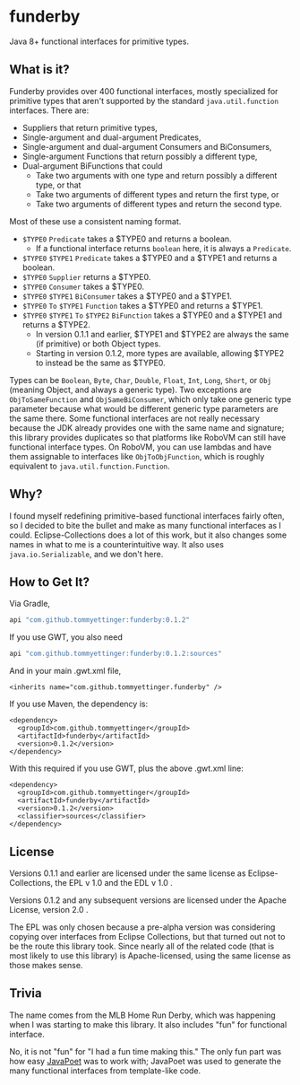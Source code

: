 # funderby

Java 8+ functional interfaces for primitive types.

## What is it?

Funderby provides over 400 functional interfaces, mostly specialized for primitive types
that aren't supported by the standard `java.util.function` interfaces. There are:

  - Suppliers that return primitive types,
  - Single-argument and dual-argument Predicates,
  - Single-argument and dual-argument Consumers and BiConsumers,
  - Single-argument Functions that return possibly a different type,
  - Dual-argument BiFunctions that could
    - Take two arguments with one type and return possibly a different type, or that
    - Take two arguments of different types and return the first type, or
    - Take two arguments of different types and return the second type.

Most of these use a consistent naming format.

  - `$TYPE0` `Predicate` takes a $TYPE0 and returns a boolean.
    - If a functional interface returns `boolean` here, it is always a `Predicate`. 
  - `$TYPE0` `$TYPE1` `Predicate` takes a $TYPE0 and a $TYPE1 and returns a boolean.
  - `$TYPE0` `Supplier` returns a $TYPE0.
  - `$TYPE0` `Consumer` takes a $TYPE0.
  - `$TYPE0` `$TYPE1` `BiConsumer` takes a $TYPE0 and a $TYPE1.
  - `$TYPE0` `To` `$TYPE1` `Function` takes a $TYPE0 and returns a $TYPE1.
  - `$TYPE0` `$TYPE1` `To` `$TYPE2` `BiFunction` takes a $TYPE0 and a $TYPE1 and returns a $TYPE2.
    - In version 0.1.1 and earlier, $TYPE1 and $TYPE2 are always the same (if primitive) or both Object types.
    - Starting in version 0.1.2, more types are available, allowing $TYPE2 to instead be the same as $TYPE0.

Types can be `Boolean`, `Byte`, `Char`, `Double`, `Float`, `Int`, `Long`, `Short`, or `Obj`
(meaning Object, and always a generic type). Two exceptions are `ObjToSameFunction` and
`ObjSameBiConsumer`, which only take one generic type parameter because what would be different
generic type parameters are the same there. Some functional interfaces are not really necessary
because the JDK already provides one with the same name and signature; this library provides
duplicates so that platforms like RoboVM can still have functional interface types. On RoboVM,
you can use lambdas and have them assignable to interfaces like `ObjToObjFunction`, which is
roughly equivalent to `java.util.function.Function`.

## Why?

I found myself redefining primitive-based functional interfaces fairly often, so I decided to
bite the bullet and make as many functional interfaces as I could. Eclipse-Collections does a
lot of this work, but it also changes some names in what to me is a counterintuitive way. It
also uses `java.io.Serializable`, and we don't here.

## How to Get It?

Via Gradle,

```groovy
api "com.github.tommyettinger:funderby:0.1.2"
```

If you use GWT, you also need

```groovy
api "com.github.tommyettinger:funderby:0.1.2:sources"
```

And in your main .gwt.xml file,

```
<inherits name="com.github.tommyettinger.funderby" />
```

If you use Maven, the dependency is:

```
<dependency>
  <groupId>com.github.tommyettinger</groupId>
  <artifactId>funderby</artifactId>
  <version>0.1.2</version>
</dependency>
```

With this required if you use GWT, plus the above .gwt.xml line:

```
<dependency>
  <groupId>com.github.tommyettinger</groupId>
  <artifactId>funderby</artifactId>
  <version>0.1.2</version>
  <classifier>sources</classifier>
</dependency>
```

## License

Versions 0.1.1 and earlier are licensed under the same license as Eclipse-Collections, the EPL v 1.0 and the EDL v 1.0 .

Versions 0.1.2 and any subsequent versions are licensed under the Apache License, version 2.0 .

The EPL was only chosen because a pre-alpha version was considering copying over interfaces from Eclipse Collections,
but that turned out not to be the route this library took. Since nearly all of the related code (that is most likely to
use this library) is Apache-licensed, using the same license as those makes sense.

## Trivia

The name comes from the MLB Home Run Derby, which was happening when I was starting to
make this library. It also includes "fun" for functional interface.

No, it is not "fun" for "I had a fun time making this." The only fun part was how easy
[JavaPoet](https://github.com/square/javapoet) was to work with; JavaPoet was used to
generate the many functional interfaces from template-like code.

